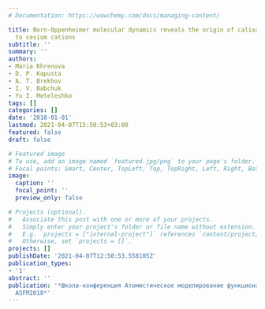 ```yaml
---
# Documentation: https://wowchemy.com/docs/managing-content/

title: Born-Oppenheimer molecular dynamics reveals the origin of calixarene selectivity
  to cesium cations
subtitle: ''
summary: ''
authors:
- Maria Khrenova
- D. P. Kapusta
- A. T. Brekhov
- I. V. Babchuk
- Yu I. Meteleshko
tags: []
categories: []
date: '2018-01-01'
lastmod: 2021-04-07T15:50:53+03:00
featured: false
draft: false

# Featured image
# To use, add an image named `featured.jpg/png` to your page's folder.
# Focal points: Smart, Center, TopLeft, Top, TopRight, Left, Right, BottomLeft, Bottom, BottomRight.
image:
  caption: ''
  focal_point: ''
  preview_only: false

# Projects (optional).
#   Associate this post with one or more of your projects.
#   Simply enter your project's folder or file name without extension.
#   E.g. `projects = ["internal-project"]` references `content/project/deep-learning/index.md`.
#   Otherwise, set `projects = []`.
projects: []
publishDate: '2021-04-07T12:50:53.558105Z'
publication_types:
- '1'
abstract: ''
publication: '*Школа-конференция Атомистическое моделирование функциональных материалов
  ASFM2018*'
---
```

